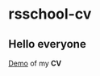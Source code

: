 # rsschool-cv
## Hello everyone
[Demo](https://github.com/Grizli123/rsschool-cv/blob/gh-pages/cv.md) of my **CV**